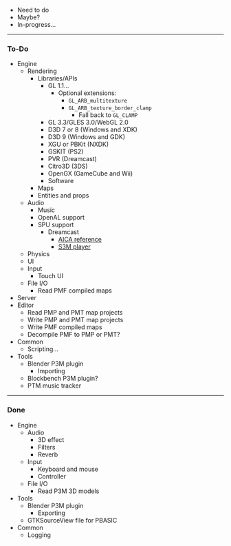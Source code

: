 - Need to do
- Maybe?
- In-progress...

---
### To-Do
- Engine
    - Rendering
        - Libraries/APIs
            - GL 1.1...
                - Optional extensions:
                    - `GL_ARB_multitexture`
                    - `GL_ARB_texture_border_clamp`
                        - Fall back to `GL_CLAMP`
            - GL 3.3/GLES 3.0/WebGL 2.0
            - D3D 7 or 8 \(Windows and XDK\)
            - D3D 9 \(Windows and GDK\)
            - XGU or PBKit \(NXDK\)
            - GSKIT \(PS2\)
            - PVR \(Dreamcast\)
            - Citro3D \(3DS\)
            - OpenGX \(GameCube and Wii\)
            - Software
        - Maps
        - Entities and props
    - Audio
        - Music
        - OpenAL support
        - SPU support
            - Dreamcast
                - [AICA reference](https://segaretro.org/images/d/de/AICA_E.pdf)
                - [S3M player](https://github.com/Kochise/dreamcast-docs/blob/master/AICA/SRCS/libs3mplay/libs3mplay/s3mplay)
    - Physics
    - UI
    - Input
        - Touch UI
    - File I/O
        - Read PMF compiled maps
- Server
- Editor
    - Read PMP and PMT map projects
    - Write PMP and PMT map projects
    - Write PMF compiled maps
    - Decompile PMF to PMP or PMT?
- Common
    - Scripting...
- Tools
    - Blender P3M plugin
        - Importing
    - Blockbench P3M plugin?
    - PTM music tracker

---
### Done
- Engine
    - Audio
        - 3D effect
        - Filters
        - Reverb
    - Input
        - Keyboard and mouse
        - Controller
    - File I/O
        - Read P3M 3D models
- Tools
    - Blender P3M plugin
        - Exporting
    - GTKSourceView file for PBASIC
- Common
    - Logging
